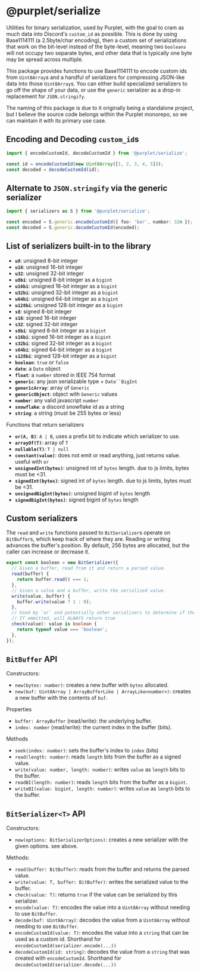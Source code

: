 # @purplet/serialize

Utilities for binary serialization, used by Purplet, with the goal to cram as much data into Discord's `custom_id` as possible. This is done by using Base1114111 (a 2.5byte/char encoding), then a custom set of serializations that work on the bit-level instead of the byte-level, meaning two `booleans` will not occupy two separate bytes, and other data that is typically one byte may be spread across multiple.

This package provides functions to use Base1114111 to encode custom ids from `Uint8Array`s and a handful of serializers for compressing JSON-like data into those `Uint8Array`s. You can either build specialized serializers to go off the shape of your data, or use the `generic` serializer as a drop-in replacement for `JSON.stringify`.

The naming of this package is due to it originally being a standalone project, but I believe the source code belongs within the Purplet monorepo, so we can maintain it with its primary use case.

## Encoding and Decoding `custom_id`s

```ts
import { encodeCustomId, decodeCustomId } from '@purplet/serialize';

const id = encodeCustomId(new Uint8Array([1, 2, 3, 4, 5]));
const decoded = decodeCustomId(id);
```

## Alternate to `JSON.stringify` via the generic serializer

```ts
import { serializers as S } from '@purplet/serialize';

const encoded = S.generic.encodeCustomId({ foo: 'bar', number: 32n }); // works with Dates, BigInts, and other types
const decoded = S.generic.decodeCustomId(encoded);
```

## List of serializers built-in to the library

- **`u8`**: unsigned 8-bit integer
- **`u16`**: unsigned 16-bit integer
- **`u32`**: unsigned 32-bit integer
- **`u8bi`**: unsigned 8-bit integer as a `bigint`
- **`u16bi`**: unsigned 16-bit integer as a `bigint`
- **`u32bi`**: unsigned 32-bit integer as a `bigint`
- **`u64bi`**: unsigned 64-bit integer as a `bigint`
- **`u128bi`**: unsigned 128-bit integer as a `bigint`
- **`s8`**: signed 8-bit integer
- **`s16`**: signed 16-bit integer
- **`s32`**: signed 32-bit integer
- **`s8bi`**: signed 8-bit integer as a `bigint`
- **`s16bi`**: signed 16-bit integer as a `bigint`
- **`s32bi`**: signed 32-bit integer as a `bigint`
- **`s64bi`**: signed 64-bit integer as a `bigint`
- **`s128bi`**: signed 128-bit integer as a `bigint`
- **`boolean`**: `true` or `false`
- **`date`**: a `Date` object
- **`float`**: a `number` stored in IEEE 754 format
- **`generic`**: any json serializable type + ` Date``BigInt `
- **`genericArray`**: array of `Generic`
- **`genericObject`**: object with `Generic` values
- **`number`**: any valid javascript `number`
- **`snowflake`**: a discord snowflake id as a string
- **`string`**: a string (must be 255 bytes or less)

Functions that return serializers

- **`or(A, B)`**: `A | B`, uses a prefix bit to indicate which serializer to use.
- **`arrayOf(T)`**: array of `T`
- **`nullable(T)`**: `T | null`
- **`constant(value)`**: does not emit or read anything, just returns value. useful with `or`
- **`unsignedInt(bytes)`**: unsigned int of `bytes` length. due to js limits, bytes must be <31.
- **`signedInt(bytes)`**: signed int of `bytes` length. due to js limits, bytes must be <31.
- **`unsignedBigInt(bytes)`**: unsigned bigint of `bytes` length
- **`signedBigInt(bytes)`**: signed bigint of `bytes` length

## Custom serializers

The `read` and `write` functions passed to `BitSerializer`s operate on `BitBuffer`s, which keep track of where they are. Reading or writing advances the buffer's position. By default, 256 bytes are allocated, but the caller can increase or decrease it.

```ts
export const boolean = new BitSerializer({
  // Given a buffer, read from it and return a parsed value.
  read(buffer) {
    return buffer.read() === 1;
  },
  // Given a value and a buffer, write the serialized value.
  write(value, buffer) {
    buffer.write(value ? 1 : 0);
  },
  // Used by `or` and potentially other serializers to determine if the data matches this.
  // If ommitted, will ALWAYS return true
  check(value): value is boolean {
    return typeof value === 'boolean';
  },
});
```

## `BitBuffer` API

Constructors:

- `new(bytes: number)`: creates a new buffer with `bytes` allocated.
- `new(buf: Uint8Array | ArrayBufferLike | ArrayLike<number>)`: creates a new buffer with the contents of `buf`.

Properties

- `buffer: ArrayBuffer` (read/write): the underlying buffer.
- `index: number` (read/write): the current index in the buffer (bits).

Methods

- `seek(index: number)`: sets the buffer's index to `index` (bits)
- `read(length: number)`: reads `length` bits from the buffer as a signed value.
- `write(value: number, length: number)`: writes `value` as `length` bits to the buffer.
- `readBI(length: number)`: reads `length` bits from the buffer as a `bigint`.
- `writeBI(value: bigint, length: number)`: writes `value` as `length` bits to the buffer.

## `BitSerializer<T>` API

Constructors:

- `new(options: BitSerializerOptions)`: creates a new serializer with the given options. see above.

Methods:

- `read(buffer: BitBuffer)`: reads from the buffer and returns the parsed value.
- `write(value: T, buffer: BitBuffer)`: writes the serialized value to the buffer.
- `check(value: T)`: returns `true` if the value can be serialized by this serializer.
- `encode(value: T)`: encodes the value into a `Uint8Array` without needing to use `BitBuffer`.
- `decode(buf: Uint8Array)`: decodes the value from a `Uint8Array` without needing to use `BitBuffer`.
- `encodeCustomId(value: T)`: encodes the value into a `string` that can be used as a custom id. Shorthand for `encodeCustomId(serializer.encode(...))`
- `decodeCustomId(id: string)`: decodes the value from a `string` that was created with `encodeCustomId`. Shorthand for `decodeCustomId(serializer.decode(...))`
